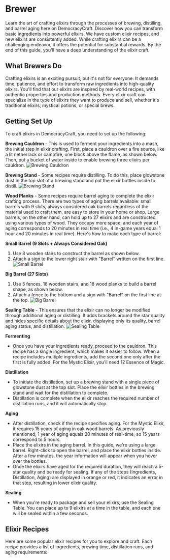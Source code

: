 # Brewer 

Learn the art of crafting elixirs through the processes of brewing, distilling, and barrel aging here on DemocracyCraft. Discover how you can transform basic ingredients into powerful elixirs. We have custom elixir recipes, and new elixirs are consistently added. While crafting elixirs can be a challenging endeavor, it offers the potential for substantial rewards. By the end of this guide, you'll have a deep understanding of the elixir craft.

## What Brewers Do
Crafting elixirs is an exciting pursuit, but it's not for everyone. It demands time, patience, and effort to transform raw ingredients into high-quality elixirs. You'll find that our elixirs are inspired by real-world recipes, with authentic properties and production methods. Every elixir craft can specialize in the type of elixirs they want to produce and sell, whether it's traditional elixirs, mystical potions, or special brews.

## Getting Set Up
To craft elixirs in DemocracyCraft, you need to set up the following:

**Brewing Cauldron** - This is used to ferment your ingredients into a mash, the initial step in elixir crafting. First, place a cauldron over a fire source, like a lit netherrack or campfire, one block above the flame, as shown below. Then, put a bucket of water inside to enable brewing three elixirs per cauldron.
![Brewing Cauldron](https://lh4.googleusercontent.com/8v4ryLuN_Jow6ZMkMvZjDB0hHJIAi2gNBXi1Cz-QXKpCWhrWiy3sAvxU9-q1PvSdlCkVFY1_UloVgM2g5AIeY6__zT35ECIBMp6rOqITyxSt9IOtAZVckl2iJbhw9Umt-ub6YxocW3ncLQon_lj30kU)

**Brewing Stand** - Some recipes require distilling. To do this, place glowstone dust in the top slot of a brewing stand and put the elixir bottles inside to distill.
![Brewing Stand](https://lh3.googleusercontent.com/TBJxOi8OeW1UC_ZlGImSmW3gnbW1X0i0yTBcyJ2u02x_P2M0C53HU6Wqch0OH3yKtJQbyV_K6e_80Y_h_-ZI8alIHKGbs2hYZFAJfjIeP3rzvKDaEydOOu2xsDuse89Ys0JcM5rsiZq-yvjwwBQIEr8)

**Wood Planks** - Some recipes require barrel aging to complete the elixir crafting process. There are two types of aging barrels available: small barrels with 9 slots, always considered oak barrels regardless of the material used to craft them, are easy to store in your home or shop. Large barrels, on the other hand, can hold up to 27 elixirs and are constructed using various types of wood. They occupy more space, and each year of aging corresponds to 20 minutes in real time (i.e., 4 in-game years equal 1 hour and 20 minutes in real time). Here's how to make each type of barrel:

**Small Barrel (9 Slots + Always Considered Oak)**
1. Use 8 wooden stairs to construct the barrel as shown below.
2. Attach a sign to the lower right stair with "Barrel" written on the first line.
![Small Barrel](https://lh5.googleusercontent.com/W491vIgYrlKI7vJAuvSmjdC8CFSw9HKeP3sk5HE_Hv7NLUBA45cJ9UALQrdtyuur5bIWNWRB9HWz_1Z6DDdhVY4Zwzg9nIwsKKSMXzBI_ItCvsbbFlo4QqI7baJM4S_yBX0_BZ4w5vA6wvs1_bcOfA8)

**Big Barrel (27 Slots)**
1. Use 5 fences, 16 wooden stairs, and 18 wood planks to build a barrel shape, as shown below.
2. Attach a fence to the bottom and a sign with "Barrel" on the first line at the top.
![Big Barrel](https://lh5.googleusercontent.com/vOY2bv4B8QthTpo-WZSKytsgh8rVO83wsNjDZK2NafZEU0YZ1LNHVL6BWLBCNEZkdySuwUlwcCF0CXy0kxwYMzEatGh2CmhAlblMhivdcSseMQsfUAoVsRS1Ughrgtu0HObmetsZRFWAG_EuLse8kQI)

**Sealing Table** - This ensures that the elixir can no longer be modified through additional aging or distilling. It adds brackets around the star quality and hides specific details about the elixir, displaying only its quality, barrel aging status, and distillation.
![Sealing Table](https://lh5.googleusercontent.com/uEZCXNJG9p0pc63Ek0q2cJvRHhrmUC6ctOL_pucQpWHQsU3pd4RrMH_R3qG3CEYnzf6dDAGgAi3HPYugQ7gt2CxqPyawA3lxiuGAzEaH34_DdOTcyecDf5fAXNgdkE7yYQT33-5JElS_eiXsl9R1-00)

**Fermenting**
- Once you have your ingredients ready, proceed to the cauldron. This recipe has a single ingredient, which makes it easier to follow. When a recipe includes multiple ingredients, add the second one only after the first is fully added. For the Mystic Elixir, you'll need 12 Essence of Magic.

**Distillation**
- To initiate the distillation, set up a brewing stand with a single piece of glowstone dust at the top slot. Place the elixir bottles in the brewing stand and wait for the distillation to complete.
- Distillation is complete when the elixir reaches the required number of distillation runs, and it will automatically stop.

**Aging**
- After distillation, check if the recipe specifies aging. For the Mystic Elixir, it requires 15 years of aging in oak wood barrels. As previously mentioned, 1 year of aging equals 20 minutes of real-time, so 15 years correspond to 5 hours.
- Place the elixirs in the aging barrel. In this guide, we're using a large barrel. Right-click to open the barrel, and place the elixir bottles inside. After a few minutes, the year information will appear when you hover over the bottles.
- Once the elixirs have aged for the required duration, they will reach a 5-star quality and be ready for sealing. If any of the steps (Ingredients, Distillation, Aging) are displayed in orange or red, it indicates an error in that step, resulting in lower elixir quality.

**Sealing**
- When you're ready to package and sell your elixirs, use the Sealing Table. You can place up to 9 elixirs at a time in the table, and each one will be sealed within a few seconds.

## Elixir Recipes
Here are some popular elixir recipes for you to explore and craft. Each recipe provides a list of ingredients, brewing time, distillation runs, and aging requirements:
